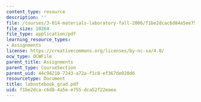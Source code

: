 ```yaml
---
content_type: resource
description: ''
file: /courses/3-014-materials-laboratory-fall-2006/f1be2dcac6d84a5ee755dca52f22eaea_labnotebook_grad.pdf
file_size: 10264
file_type: application/pdf
learning_resource_types:
- Assignments
license: https://creativecommons.org/licenses/by-nc-sa/4.0/
ocw_type: OCWFile
parent_title: Assignments
parent_type: CourseSection
parent_uid: 44c94210-7243-a72a-f1c8-ef367de020d6
resourcetype: Document
title: labnotebook_grad.pdf
uid: f1be2dca-c6d8-4a5e-e755-dca52f22eaea
---
```

